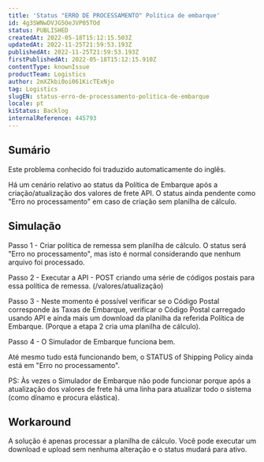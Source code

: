 ```yaml
---
title: 'Status "ERRO DE PROCESSAMENTO" Política de embarque'
id: 4g3SWNwDVJG5OeJVP05TOd
status: PUBLISHED
createdAt: 2022-05-18T15:12:15.503Z
updatedAt: 2022-11-25T21:59:53.193Z
publishedAt: 2022-11-25T21:59:53.193Z
firstPublishedAt: 2022-05-18T15:12:15.910Z
contentType: knownIssue
productTeam: Logistics
author: 2mXZkbi0oi061KicTExNjo
tag: Logistics
slugEN: status-erro-de-processamento-politica-de-embarque
locale: pt
kiStatus: Backlog
internalReference: 445793
---
```


## Sumário

<div class="alert alert-info">
  <p>Este problema conhecido foi traduzido automaticamente do inglês.</p>
</div>


Há um cenário relativo ao status da Política de Embarque após a criação/atualização dos valores de frete API. O status ainda pendente como "Erro no processamento" em caso de criação sem planilha de cálculo.



## Simulação


Passo 1 - Criar política de remessa sem planilha de cálculo. O status será "Erro no processamento", mas isto é normal considerando que nenhum arquivo foi processado.

Passo 2 - Executar a API - POST criando uma série de códigos postais para essa política de remessa. (/valores/atualização)

Passo 3 - Neste momento é possível verificar se o Código Postal corresponde às Taxas de Embarque, verificar o Código Postal carregado usando API e ainda mais um download da planilha da referida Política de Embarque. (Porque a etapa 2 cria uma planilha de cálculo).

Passo 4 - O Simulador de Embarque funciona bem.

Até mesmo tudo está funcionando bem, o STATUS of Shipping Policy ainda está em "Erro no processamento".

PS: Às vezes o Simulador de Embarque não pode funcionar porque após a atualização dos valores de frete há uma linha para atualizar todo o sistema (como dínamo e procura elástica).



## Workaround


A solução é apenas processar a planilha de cálculo. Você pode executar um download e upload sem nenhuma alteração e o status mudará para ativo.

